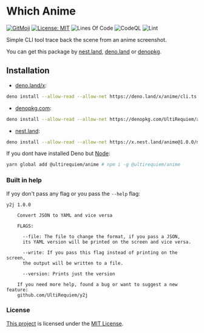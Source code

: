# Which Anime

[![GitMoji](https://img.shields.io/badge/Gitmoji-%F0%9F%8E%A8%20-FFDD67.svg)](https://gitmoji.dev)
[![License: MIT](https://img.shields.io/badge/License-MIT-blue.svg)](https://opensource.org/licenses/MIT)
![Lines Of Code](https://img.shields.io/tokei/lines/github.com/UltiRequiem/which-anime?color=blue&label=Total%20Lines)
![CodeQL](https://github.com/UltiRequiem/which-anime/workflows/CodeQL/badge.svg)
![Lint](https://github.com/UltiRequiem/which-anime/workflows/Lint/badge.svg)

Simple CLI tool trace back the scene from an anime screenshot.

You can get this package by [nest.land](https://nest.land/package/anime),
[deno.land](https://deno.land/x/anime) or
[denopkg](https://denopkg.com/UltiRequiem/which-anime/mod.ts).

## Installation

- [deno.land/x](https://deno.land/x/anime/cli.ts):

```bash
deno install --allow-read --allow-net https://deno.land/x/anime/cli.ts
```

- [denopkg.com](https://denopkg.com/UltiRequiem/anime/cli.ts):

```bash
deno install --allow-read --allow-net https://denopkg.com/UltiRequiem/anime/cli.ts
```

- [nest.land](https://x.nest.land/anime/cli.ts):

```bash
deno install --allow-read --allow-net https://x.nest.land/anime@1.0.0/mod.ts
```

If you dont have installed Deno but
[Node](https://www.npmjs.com/package/@ultirequiem/anime):

```bash
yarn global add @ultirequiem/anime # npm i -g @ultirequiem/anime
```

### Built in help

If yoy don't pass any flag or you pass the `--help` flag:

```
y2j 1.0.0

    Convert JSON to YAML and vice versa

    FLAGS:

      --file: The file to change the format, if you pass a JSON,
      its YAML version will be printed on the screen and vice versa.

      --write: If you pass this flag instead of printing on the screen,
      the output will be written to a file.

      --version: Prints just the version

    If you need more help, found a bug or want to suggest a new feature:
    github.com/UltiRequiem/y2j
```

### License

[This project](https://deno.land/x/anime) is licensed under the
[MIT License](./LICENSE.md).
